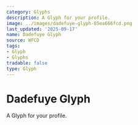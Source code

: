 ```yaml
---
category: Glyphs
description: A Glyph for your profile.
image: ../images/dadefuye-glyph-85ea666fcd.png
last_updated: '2025-09-17'
name: Dadefuye Glyph
source: WFCD
tags:
- Glyph
- Glyphs
tradable: false
type: Glyph
---
```


# Dadefuye Glyph

A Glyph for your profile.

